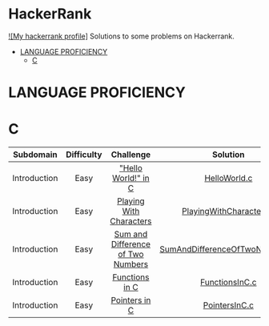 # HackerRank
[![My hackerrank profile]](https://www.hackerrank.com/pranav_03karwa)
Solutions to some problems on Hackerrank.

* [LANGUAGE PROFICIENCY](#language-proficiency)
    * [C](#c)

# LANGUAGE PROFICIENCY
# C

| Subdomain | Difficulty | Challenge | Solution |
|:--:|:--:|:--:|:--:|
| Introduction | Easy | ["Hello World!" in C](https://www.hackerrank.com/challenges/hello-world-c/problem) | [HelloWorld.c](C%20Language/Introduction/Hello_World_in_C.c) |
| Introduction | Easy | [Playing With Characters](https://www.hackerrank.com/challenges/playing-with-characters/problem) | [PlayingWithCharacters.c](C%20Language/Introduction/Playing_With_Characters.c)
| Introduction | Easy | [Sum and Difference of Two Numbers](https://www.hackerrank.com/challenges/sum-numbers-c/problem) | [SumAndDifferenceOfTwoNumbers.c](C%20Language/Introduction/Sum_and_Difference_of_Two_Numbers.c)
| Introduction | Easy | [Functions in C](https://www.hackerrank.com/challenges/functions-in-c/problem) | [FunctionsInC.c](C%20Language/Introduction/Functions_in_C.c)
| Introduction | Easy | [Pointers in C](https://www.hackerrank.com/challenges/pointer-in-c/problem) | [PointersInC.c](C%20Language/Introduction/Pointers_in_C.c)
